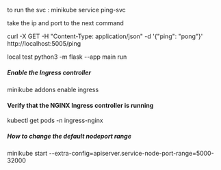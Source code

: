 to run the svc : 
minikube service ping-svc

take the ip and port to the next command

curl -X GET -H "Content-Type: application/json" -d '{"ping": "pong"}' http://localhost:5005/ping


local test 
python3 -m flask --app main run


##### Enable the Ingress controller  ###
minikube addons enable ingress
#### Verify that the NGINX Ingress controller is running
kubectl get pods -n ingress-nginx


##### How to change the default nodeport range
minikube start --extra-config=apiserver.service-node-port-range=5000-32000